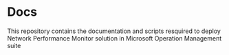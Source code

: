 # Docs
This repository contains the documentation and scripts resquired to deploy Network Performance Monitor solution in Microsoft Operation Management suite
